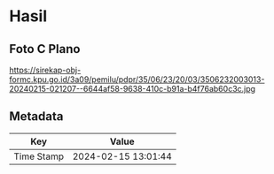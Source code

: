 # Hasil

## Foto C Plano

https://sirekap-obj-formc.kpu.go.id/3a09/pemilu/pdpr/35/06/23/20/03/3506232003013-20240215-021207--6644af58-9638-410c-b91a-b4f76ab60c3c.jpg


## Metadata

| Key        | Value               |
| ---------- | ------------------- |
| Time Stamp | 2024-02-15 13:01:44 |



